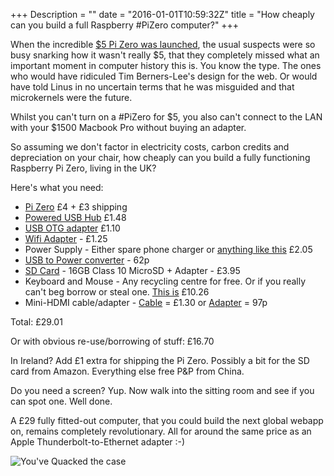 +++
Description = ""
date = "2016-01-01T10:59:32Z"
title = "How cheaply can you build a full Raspberry #PiZero computer?"
+++

When the incredible [$5 Pi Zero was launched](https://www.raspberrypi.org/blog/raspberry-pi-zero/), the usual suspects were so busy snarking how it wasn't really $5, that they completely missed what an important moment in computer history this is. You know the type. The ones who would have ridiculed Tim Berners-Lee's design for the web. Or would have told Linus in no uncertain terms that he was misguided and that microkernels were the future.

Whilst you can't turn on a #PiZero for $5, you also can't connect to the LAN with your $1500 Macbook Pro without buying an adapter.

So assuming we don't factor in electricity costs, carbon credits and depreciation on your chair, how cheaply can you build a fully functioning Raspberry Pi Zero, living in the UK?

Here's what you need:

* [Pi Zero](http://swag.raspberrypi.org/collections/pi-zero/products/pi-zero) £4 + £3 shipping
* [Powered USB Hub](http://www.ebay.ie/itm/USB-2-0-High-Speed-4-Port-Power-On-Off-Switch-LED-Hub-for-PC-Laptop-Notebook-HC-/281721438658?hash=item4197e801c2:g:T8sAAOSwKrhVe~h~) £1.48
* [USB OTG adapter](http://www.ebay.ie/itm/New-Micro-USB-Male-to-Female-OTG-Cable-Adapter-for-Mobile-Cell-Phone-/301681189117?hash=item463d99a0fd:g:AtgAAOSwu4BVmnrL) £1.10
* [Wifi Adapter](http://www.aliexpress.com/item/Mini-2-4G-150Mbps-USB-WiFi-Adapter-802-11-b-g-n-Wi-Fi-Dongle-computer/32349764969.html) - £1.25
* Power Supply - Either spare phone charger or [anything like this](http://www.aliexpress.com/item/white-1set-Dual-2A-USB-EU-Plug-Wall-Charger-micro-USB-cable-for-Samsung-galaxy-S4/32337450240.html?ws_ab_test=searchweb201556_3,searchweb201644_1_79_78_77_82_80_62_81,searchweb201560_6) £2.05
* [USB to Power converter](http://www.aliexpress.com/item/Hot-2Pcs-USB-2-0-to-DC-3-5mm-Barrel-Connector-Jack-Power-Cable-5v-For/32219412146.html) - 62p
* [SD Card](http://www.amazon.co.uk/gp/offer-listing/B0162YQEIE) - 16GB Class 10 MicroSD + Adapter - £3.95
* Keyboard and Mouse - Any recycling centre for free. Or if you really can't beg borrow or steal one. [This is](http://www.aliexpress.com/item/Modern-Design-Pure-White-Ultra-Thin-Design-2-4GHz-Wireless-Keyboard-Cover-Mouse-Kit-for-Desktop/32325530848.html?ws_ab_test=searchweb201556_3,searchweb201644_1_79_78_77_82_80_62_81,searchweb201560_6) £10.26
* Mini-HDMI cable/adapter - [Cable](http://www.aliexpress.com/item/High-quality-1-5M-1-4-Version-mini-HDMI-male-cable-to-hdmi-cable-for-tablet/1509136887.html?ws_ab_test=searchweb201556_3,searchweb201644_1_79_78_77_82_80_62_81,searchweb201560_6) = £1.30 or [Adapter](http://www.aliexpress.com/item/2pcs-set-HDMI-to-Mini-HDMI-to-Micro-HDMI-Adapter-Male-to-Female-Converter-for-Xbox/2048848371.html?ws_ab_test=searchweb201556_3,searchweb201644_1_79_78_77_82_80_62_81,searchweb201560_6) = 97p

Total: £29.01

Or with obvious re-use/borrowing of stuff: £16.70

In Ireland? Add £1 extra for shipping the Pi Zero. Possibly a bit for the SD card from Amazon. Everything else free P&P from China.

Do you need a screen? Yup. Now walk into the sitting room and see if you can spot one. Well done.

A £29 fully fitted-out computer, that you could build the next global webapp on, remains completely revolutionary. All for around the same price as an Apple Thunderbolt-to-Ethernet adapter :-)

![You've Quacked the case](https://s3-eu-west-1.amazonaws.com/conoroneill.net/wp-content/uploads/2016/01/quacked_the_case.gif)
